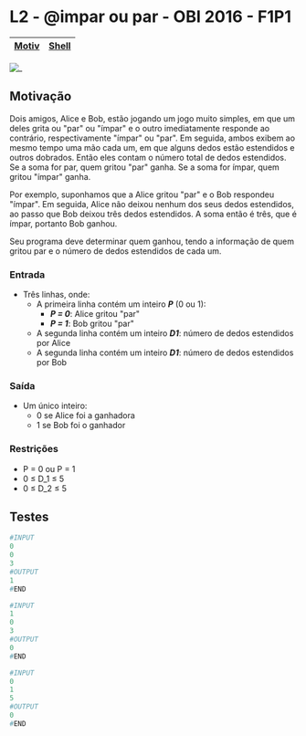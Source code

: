 # L2 - @impar ou par - OBI 2016 - F1P1

[Motiv](#motivação) | [Shell](#shell) 
-- | -- 

![_](https://raw.githubusercontent.com/qxcodefup/arcade/master/base/impar/cover.jpg)

## Motivação

Dois amigos, Alice e Bob, estão jogando um jogo muito simples, em que um deles grita ou "par" ou "ímpar" e o outro imediatamente responde ao contrário, respectivamente "ímpar" ou "par". Em seguida, ambos exibem ao mesmo tempo uma mão cada um, em que alguns dedos estão estendidos e outros dobrados. Então eles contam o número total de dedos estendidos. Se a soma for par, quem gritou "par" ganha. Se a soma for ímpar, quem gritou "ímpar" ganha.

 Por exemplo, suponhamos que a Alice gritou "par" e o Bob respondeu "ímpar". Em seguida, Alice não deixou nenhum dos seus dedos estendidos, ao passo que Bob deixou três dedos estendidos. A soma então é três, que é ímpar, portanto Bob ganhou. 

Seu programa deve determinar quem ganhou, tendo a informação de quem gritou par e o número de dedos estendidos de cada um.

### Entrada

- Três linhas, onde:
    - A primeira linha contém um inteiro ***P*** (0 ou 1):
        - ***P = 0***: Alice gritou "par"
        - ***P = 1***: Bob gritou "par"
    - A segunda linha contém um inteiro ***D1***: número de dedos estendidos por Alice
    - A segunda linha contém um inteiro ***D1***: número de dedos estendidos por Bob 

### Saída

- Um único inteiro:
    - 0 se Alice foi a ganhadora
    - 1 se Bob foi o ganhador

### Restrições

- P = 0 ou P = 1
- 0 ≤ D\_1 ≤ 5
- 0 ≤ D\_2 ≤ 5

## Testes

``` py
#INPUT
0
0
3
#OUTPUT
1
#END
```

```py
#INPUT
1
0
3
#OUTPUT
0
#END
```

```py
#INPUT
0
1
5
#OUTPUT
0
#END
```
